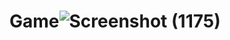 # Game![Screenshot (1175)](https://user-images.githubusercontent.com/84003456/119565586-c3707200-bdc7-11eb-8f99-4b70f0959506.png)
